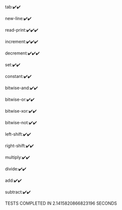 tab:✔️✔️

new-line:✔️✔️

read-print:✔️✔️✔️

increment:✔️✔️✔️

decrement:✔️✔️✔️

set:✔️✔️

constant:✔️✔️

bitwise-and:✔️✔️

bitwise-or:✔️✔️

bitwise-xor:✔️✔️

bitwise-not:✔️✔️

left-shift:✔️✔️

right-shift:✔️✔️

multiply:✔️✔️

divide:✔️✔️

add:✔️✔️

subtract:✔️✔️

TESTS COMPLETED IN 2.1415820866823196 SECONDS
